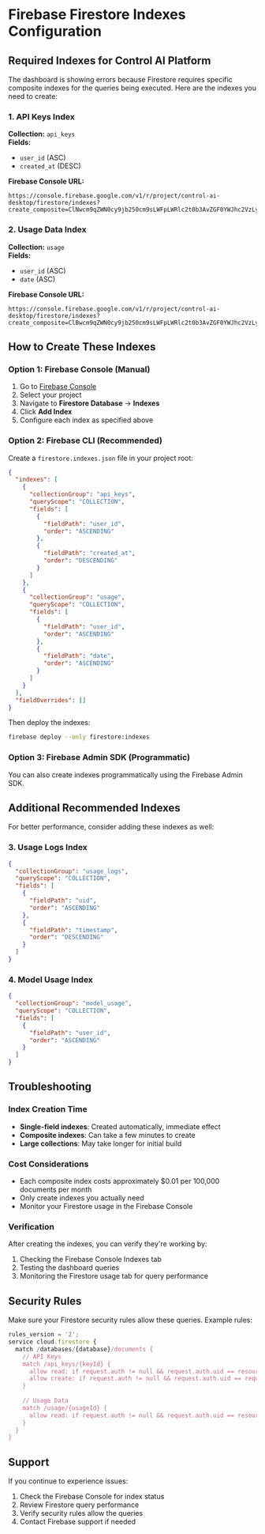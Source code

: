 # Firebase Firestore Indexes Configuration

## Required Indexes for Control AI Platform

The dashboard is showing errors because Firestore requires specific composite indexes for the queries being executed. Here are the indexes you need to create:

### 1. API Keys Index

**Collection:** `api_keys`  
**Fields:** 
- `user_id` (ASC)
- `created_at` (DESC)

**Firebase Console URL:**  
```
https://console.firebase.google.com/v1/r/project/control-ai-desktop/firestore/indexes?create_composite=ClNwcm9qZWN0cy9jb250cm9sLWFpLWRlc2t0b3AvZGF0YWJhc2VzLyhkZWZhdWx0KS9jb2xsZWN0aW9uR3JvdXBzL2FwaV9rZXlzL2luZGV4ZXMvXxABGgsKB3VzZXJfaWQQARoOCgpjcmVhdGVkX2F0EAIaDAoIX19uYW1lX18QAg
```

### 2. Usage Data Index

**Collection:** `usage`  
**Fields:**
- `user_id` (ASC)
- `date` (ASC)

**Firebase Console URL:**
```
https://console.firebase.google.com/v1/r/project/control-ai-desktop/firestore/indexes?create_composite=ClBwcm9qZWN0cy9jb250cm9sLWFpLWRlc2t0b3AvZGF0YWJhc2VzLyhkZWZhdWx0KS9jb2xsZWN0aW9uR3JvdXBzL3VzYWdlL2luZGV4ZXMvXxABGgsKB3VzZXJfaWQQARoICgRkYXRlEAEaDAoIX19uYW1lX18QAQ
```

## How to Create These Indexes

### Option 1: Firebase Console (Manual)

1. Go to [Firebase Console](https://console.firebase.google.com/)
2. Select your project
3. Navigate to **Firestore Database** → **Indexes**
4. Click **Add Index**
5. Configure each index as specified above

### Option 2: Firebase CLI (Recommended)

Create a `firestore.indexes.json` file in your project root:

```json
{
  "indexes": [
    {
      "collectionGroup": "api_keys",
      "queryScope": "COLLECTION",
      "fields": [
        {
          "fieldPath": "user_id",
          "order": "ASCENDING"
        },
        {
          "fieldPath": "created_at",
          "order": "DESCENDING"
        }
      ]
    },
    {
      "collectionGroup": "usage",
      "queryScope": "COLLECTION",
      "fields": [
        {
          "fieldPath": "user_id",
          "order": "ASCENDING"
        },
        {
          "fieldPath": "date",
          "order": "ASCENDING"
        }
      ]
    }
  ],
  "fieldOverrides": []
}
```

Then deploy the indexes:

```bash
firebase deploy --only firestore:indexes
```

### Option 3: Firebase Admin SDK (Programmatic)

You can also create indexes programmatically using the Firebase Admin SDK.

## Additional Recommended Indexes

For better performance, consider adding these indexes as well:

### 3. Usage Logs Index
```json
{
  "collectionGroup": "usage_logs",
  "queryScope": "COLLECTION",
  "fields": [
    {
      "fieldPath": "uid",
      "order": "ASCENDING"
    },
    {
      "fieldPath": "timestamp",
      "order": "DESCENDING"
    }
  ]
}
```

### 4. Model Usage Index
```json
{
  "collectionGroup": "model_usage",
  "queryScope": "COLLECTION",
  "fields": [
    {
      "fieldPath": "user_id",
      "order": "ASCENDING"
    }
  ]
}
```

## Troubleshooting

### Index Creation Time
- **Single-field indexes**: Created automatically, immediate effect
- **Composite indexes**: Can take a few minutes to create
- **Large collections**: May take longer for initial build

### Cost Considerations
- Each composite index costs approximately $0.01 per 100,000 documents per month
- Only create indexes you actually need
- Monitor your Firestore usage in the Firebase Console

### Verification
After creating the indexes, you can verify they're working by:

1. Checking the Firebase Console Indexes tab
2. Testing the dashboard queries
3. Monitoring the Firestore usage tab for query performance

## Security Rules

Make sure your Firestore security rules allow these queries. Example rules:

```javascript
rules_version = '2';
service cloud.firestore {
  match /databases/{database}/documents {
    // API Keys
    match /api_keys/{keyId} {
      allow read: if request.auth != null && request.auth.uid == resource.data.user_id;
      allow create: if request.auth != null && request.auth.uid == request.resource.data.user_id;
    }
    
    // Usage Data
    match /usage/{usageId} {
      allow read: if request.auth != null && request.auth.uid == resource.data.user_id;
    }
  }
}
```

## Support

If you continue to experience issues:
1. Check the Firebase Console for index status
2. Review Firestore query performance
3. Verify security rules allow the queries
4. Contact Firebase support if needed